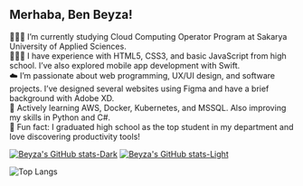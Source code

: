 ## Merhaba, Ben Beyza!

👩🏻‍🎓 I’m currently studying Cloud Computing Operator Program at Sakarya University of Applied Sciences.<br/>
👩🏻‍💻 I have experience with HTML5, CSS3, and basic JavaScript from high school. I’ve also explored mobile app development with Swift.<br/>
☁️ I’m passionate about web programming, UX/UI design, and software projects. I’ve designed several websites using Figma and have a brief background with Adobe XD.<br/>
🌷 Actively learning AWS, Docker, Kubernetes, and MSSQL. Also improving my skills in Python and C#.<br/>
🌟 Fun fact: I graduated high school as the top student in my department and love discovering productivity tools!<br/>


[![Beyza's GitHub stats-Dark](https://github-readme-stats.vercel.app/api?username=bbeyzaebrarr&show_icons=true&theme=tokyonight#gh-dark-mode-only)](https://github.com/bbeyzaebrarr/github-readme-stats#gh-dark-mode-only)
[![Beyza's GitHub stats-Light](https://github-readme-stats.vercel.app/api?username=bbeyzaebrarr&show_icons=true&theme=synthwave#gh-light-mode-only)](https://github.com/bbeyzaebrarr/github-readme-stats#gh-light-mode-only)

![Top Langs](https://github-readme-stats.vercel.app/api/top-langs/?username=bbeyzaebrarr&layout=compact&theme=tokyonight)
<!--
**bbeyzaebrarr/bbeyzaebrarr** is a ✨ _special_ ✨ repository because its `README.md` (this file) appears on your GitHub profile.
 [![Beyza's GitHub stats](https://github-readme-stats.vercel.app/api?username=bbeyzaebrarr)](https://github.com/bbeyzaebrarr/github-readme-stats)
![Beyza's GitHub stats](https://github-readme-stats.vercel.app/api?username=bbeyzaebrarr&hide=contribs,prs)

![Beyza's GitHub stats](https://github-readme-stats.vercel.app/api?username=bbeyzaebrarr&show_icons=true&theme=tokyonight)

[![Top Langs-Dark](https://github-readme-stats.vercel.app/api/top-langs/?username=bbeyzaebrarr&layout=compact&theme=tokyonight#gh-dark-mode-only)](https://github.com/bbeyzaebrarr/github-readme-stats.verce#gh-dark-mode-only)
![Top Langs-Light](https://github-readme-stats.vercel.app/api/top-langs/?username=bbeyzaebrarr&layout=compact&theme=tokyonight)]
((https://github.com/bbeyzaebrarr/github-readme-stats.verce#gh-light-mode-only))

Here are some ideas to get you started:

- 🔭 I’m currently working on ...
- 🌱 I’m currently learning ...
- 👯 I’m looking to collaborate on ...
- 🤔 I’m looking for help with ...
- 💬 Ask me about ...
- 📫 How to reach me: ...
- 😄 Pronouns: ...
- ⚡ Fun fact: ...
-->
